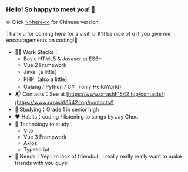 ### Hello! So happy to meet you! 🥰  
🌐 Click [>>here<<](https://github.com/crrashh1542/crrashh1542/blob/main/README.md) for Chinese version.  
  
Thank u for coming here for a visit!☺️ It'll be nice of u if you give me encouragements on coding!🙏  

- 👨‍💻 Work Stacks：
    - Basic HTML5 & Javascript ES6+
    - Vue 2 Framework
    - Java（a little）
    - PHP（also a little）
    - Golang / Python / C# （only HelloWorld）
- 📬 Contacts：See at [https://www.crrashh1542.top/contacts/](https://www.crrashh1542.top/contacts/)
- 📖 Studying：Grade 1 in senior high
- ❤️ Habits：coding / listening to songs by Jay Chou
- 🔭 Technology to study：
    - Vite
    - Vue 3 Framework
    - Axios
    - Typescript
- 🧐 Needs：Yep i'm lack of friends:( , i really really really want to make friends with you guys!
